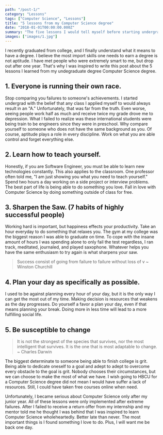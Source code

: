 ```yaml
---
path: "/post-1/"
category: "Lessons"
tags: ["Computer Science", "Lessons"]
title: "5 lessons from my Computer Science degree"
date: "2018-01-01T00:00:00.000Z"
summary: "The five lessons I would tell myself before starting undergrad."
images: ["images/1.jpg"]
---
```


I recently graduated from college, and I finally understand what it means to have a
degree. I believe the most import skills one needs to earn a degree is not aptitude.
I have met people who were extremely smart to me, but drop out after one year. That's
why I was inspired to write this post about the 5 lessons I learned from my undegraduate
degree Computer Science degree.

## 1. Everyone is running their own race.

Stop comparing you failures to someone's achievements. I started undergrad with the
belief that any class I applied myself to would always result in an "A." Unfortunately,
that was far from the truth. Even worse, seeing people work half as much
and receive twice my grade drove me to depression. What I failed to realize was
these international students were being train to be engineers since they were in
preschool. Why compare yourself to someone who does not have the same background as
you. Of course, aptitude plays a role in every discipline. Work on what you are able
control and forget everything else.

## 2. Learn how to teach yourself.

Honestly, if you are Software Engineer, you must be able to learn new technologies
constantly. This also applies to the classroom. One professor often told me, "I am just
showing you what you need to teach yourself." Spend two hours a day working on a side project
or interview problems. The best part of life is being able to do something you love.
Fall in love with Computer Science by doing something outside of class for free.


## 3. Sharpen the Saw. (7 habits of highly successful people)

Working hard is important, but happiness effects your productivity. Take an hour
everyday to do something that relaxes you. The gym at my college was the biggest
reason I was able to graduate on time. To cope with the insane amount of hours I was
spending alone to only fail the test regardless, I ran track, meditated, journaled,
and played saxophone. Whatever helps you have the same enthusiasm to try again is
what sharpens your saw.

> Success consist of going from failure to failure without loss of v ~ Winston Churchill

## 4.  Plan your day as specifically as possible.

I used to be against planning every hour of your day, but it is the only way I can
get the most out of my time. Making decision is resources that weakens as the day progresses.
Do yourself a favor a plan your day, even if that means planning your break. Doing more in
less time will lead to a more fulfilling social life.

## 5. Be susceptible to change

> It is not the strongest of the species that survives, nor the most intelligent that survives. It is the one that is most adaptable to change. ~ Charles Darwin

The biggest determinate to someone being able to finish college is grit. Being able to dedicate
oneself to a goal and adept to adept to overcome every obstacle to the goal is grit. Nobody chooses their
circumstances, but we can choose to make the most of what we have. I wish going to HBCU
for a Computer Science degree did not mean I would have suffer a lack of resources. Still,
I could have taken free courses online when need.

Unfortunately, I became serious about Computer Science only after my junior year. All of these
lessons were only implemented after extreme failures. After I failed to receive a
return offer from my internship and my mentor told me he thought I was behind that I was
inspired to learn Computer Science wholeheartedly. Better late than never. The most
important things is I found something I love to do. Plus, I will want me be back one day.

